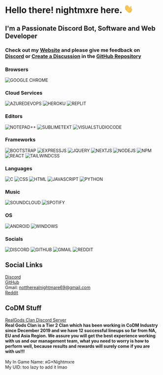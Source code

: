 # Hello there! nightmxre here. <img width="30px" src="https://github.com/SatYu26/SatYu26/raw/master/Assets/Hi.gif" />

## I'm a Passionate Discord Bot, Software and Web Developer

### Check out my [Website](https://nightmxrethedev.github.io) and please give me feedback on [Discord](https://discord.com/users/757543315301466145) or [Create a Discussion](https://github.com/nightmxrethedev/nightmxrethedev.github.io/discussions/categories/feedback) in the [GitHub Repository](https://github.com/nightmxrethedev/nightmxrethedev.github.io)

### Browsers 
![GOOGLE CHROME](https://img.shields.io/badge/Google_chrome-4285F4?style=for-the-badge&logo=Google-chrome&logoColor=white)

### Cloud Services
![AZUREDEVOPS](https://img.shields.io/badge/Azure_DevOps-0078D7?style=for-the-badge&logo=azure-devops&logoColor=white)
![HEROKU](https://img.shields.io/badge/Heroku-430098?style=for-the-badge&logo=heroku&logoColor=white)
![REPLIT](https://img.shields.io/badge/replit-667881?style=for-the-badge&logo=replit&logoColor=white)


### Editors
![NOTEPAD++](https://img.shields.io/badge/Notepad++-90E59A.svg?style=for-the-badge&logo=notepad%2B%2B&logoColor=black)
![SUBLIMETEXT](https://img.shields.io/badge/sublime_text-%23575757.svg?&style=for-the-badge&logo=sublime-text&logoColor=important)
![VISUALSTUDIOCODE](https://img.shields.io/badge/Visual_Studio_Code-0078D4?style=for-the-badge&logo=visual%20studio%20code&logoColor=white)

### Frameworks
![BOOTSTRAP](https://img.shields.io/badge/Bootstrap-563D7C?style=for-the-badge&logo=bootstrap&logoColor=white)
![EXPRESSJS](https://img.shields.io/badge/Express.js-000000?style=for-the-badge&logo=express&logoColor=white)
![JQUERY](https://img.shields.io/badge/jQuery-0769AD?style=for-the-badge&logo=jquery&logoColor=white)
![NEXTJS](https://img.shields.io/badge/next.js-000000?style=for-the-badge&logo=nextdotjs&logoColor=white)
![NODEJS](https://img.shields.io/badge/Node.js-339933?style=for-the-badge&logo=nodedotjs&logoColor=white)
![NPM](https://img.shields.io/badge/npm-CB3837?style=for-the-badge&logo=npm&logoColor=white)
![REACT](https://img.shields.io/badge/React-20232A?style=for-the-badge&logo=react&logoColor=61DAFB)
![TAILWINDCSS](https://img.shields.io/badge/Tailwind_CSS-38B2AC?style=for-the-badge&logo=tailwind-css&logoColor=white)

### Languages
![C](	https://img.shields.io/badge/C-00599C?style=for-the-badge&logo=c&logoColor=white)
![CSS](https://img.shields.io/badge/CSS3-1572B6?style=for-the-badge&logo=css3&logoColor=white)
![HTML](https://img.shields.io/badge/HTML5-E34F26?style=for-the-badge&logo=html5&logoColor=white)
![JAVASCRIPT](https://img.shields.io/badge/JavaScript-323330?style=for-the-badge&logo=javascript&logoColor=F7DF1E)
![PYTHON](https://img.shields.io/badge/Python-3776AB?style=for-the-badge&logo=python&logoColor=white)

### Music
![SOUNDCLOUD](https://img.shields.io/badge/SoundCloud-FF3300?style=for-the-badge&logo=soundcloud&logoColor=white)
![SPOTIFY](https://img.shields.io/badge/Spotify-1ED760?&style=for-the-badge&logo=spotify&logoColor=white)

### OS 
![ANDROID](https://img.shields.io/badge/Android-3DDC84?style=for-the-badge&logo=android&logoColor=white)
![WINDOWS](https://img.shields.io/badge/Windows-0078D6?style=for-the-badge&logo=windows&logoColor=white)

### Socials
![DISCORD](https://img.shields.io/badge/Discord-7289DA?style=for-the-badge&logo=discord&logoColor=white)
![GITHUB](https://img.shields.io/badge/GitHub-100000?style=for-the-badge&logo=github&logoColor=white)
![GMAIL](https://img.shields.io/badge/Gmail-D14836?style=for-the-badge&logo=gmail&logoColor=white)
![REDDIT](https://img.shields.io/badge/Reddit-FF4500?style=for-the-badge&logo=reddit&logoColor=white)

## Social Links
[Discord](https://discord.com/users/757543315301466145) <br>
[GitHub](https://github.com/nightmxrethedev) <br>
Gmail: nottherealnightmare69@gmail.com <br>
[Reddit](https://reddit.com/u/nightmxrethedev)

## CoDM Stuff
[RealGods Clan Discord Server](https://discord.gg/RealGods) <br>
<b>Real Gods Clan is a Tier 2 Clan which has been working in CoDM Industry since December 2019 and we have 12 successful lineups so far from NA, EU and Asia Region. We assure you will get the best experience working with us and our management team, what you need to worry is how to perform well, because results and rewards will surely come if you are with us!!!</b> <br><br>
My In Game Name: яG×Nightmxre <br>
My UID: too lazy to add it lmao

















